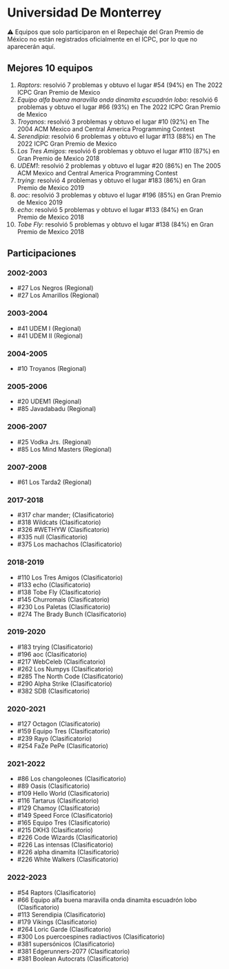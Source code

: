 # Universidad De Monterrey

:warning: Equipos que solo participaron en el Repechaje del Gran Premio de México no están registrados oficialmente en el ICPC, por lo que no aparecerán aquí.

## Mejores 10 equipos

1. _Raptors_: resolvió 7 problemas y obtuvo el lugar #54 (94%) en The 2022 ICPC Gran Premio de Mexico
1. _Equipo alfa buena maravilla onda dinamita escuadrón lobo_: resolvió 6 problemas y obtuvo el lugar #66 (93%) en The 2022 ICPC Gran Premio de Mexico
1. _Troyanos_: resolvió 3 problemas y obtuvo el lugar #10 (92%) en The 2004 ACM Mexico and Central America Programming Contest
1. _Serendipia_: resolvió 6 problemas y obtuvo el lugar #113 (88%) en The 2022 ICPC Gran Premio de Mexico
1. _Los Tres Amigos_: resolvió 6 problemas y obtuvo el lugar #110 (87%) en Gran Premio de Mexico 2018
1. _UDEM1_: resolvió 2 problemas y obtuvo el lugar #20 (86%) en The 2005 ACM Mexico and Central America Programming Contest
1. _trying_: resolvió 4 problemas y obtuvo el lugar #183 (86%) en Gran Premio de Mexico 2019
1. _aoc_: resolvió 3 problemas y obtuvo el lugar #196 (85%) en Gran Premio de Mexico 2019
1. _echo_: resolvió 5 problemas y obtuvo el lugar #133 (84%) en Gran Premio de Mexico 2018
1. _Tobe Fly_: resolvió 5 problemas y obtuvo el lugar #138 (84%) en Gran Premio de Mexico 2018

## Participaciones

### 2002-2003

- #27 Los Negros (Regional)
- #27 Los Amarillos (Regional)

### 2003-2004

- #41 UDEM I (Regional)
- #41 UDEM II (Regional)

### 2004-2005

- #10 Troyanos (Regional)

### 2005-2006

- #20 UDEM1 (Regional)
- #85 Javadabadu (Regional)

### 2006-2007

- #25 Vodka Jrs. (Regional)
- #85 Los Mind Masters (Regional)

### 2007-2008

- #61 Los Tarda2 (Regional)

### 2017-2018

- #317 char mander; (Clasificatorio)
- #318 Wildcats (Clasificatorio)
- #326 #WETHYW (Clasificatorio)
- #335 null (Clasificatorio)
- #375 Los machachos (Clasificatorio)

### 2018-2019

- #110 Los Tres Amigos (Clasificatorio)
- #133 echo (Clasificatorio)
- #138 Tobe Fly (Clasificatorio)
- #145 Churromais (Clasificatorio)
- #230 Los Paletas (Clasificatorio)
- #274 The Brady Bunch (Clasificatorio)

### 2019-2020

- #183 trying (Clasificatorio)
- #196 aoc (Clasificatorio)
- #217 WebCeleb (Clasificatorio)
- #262 Los Numpys (Clasificatorio)
- #285 The North Code (Clasificatorio)
- #290 Alpha Strike (Clasificatorio)
- #382 SDB (Clasificatorio)

### 2020-2021

- #127 Octagon (Clasificatorio)
- #159 Equipo Tres (Clasificatorio)
- #239 Rayo (Clasificatorio)
- #254 FaZe PePe (Clasificatorio)

### 2021-2022

- #86 Los changoleones (Clasificatorio)
- #89 Oasis (Clasificatorio)
- #109 Hello World (Clasificatorio)
- #116 Tartarus (Clasificatorio)
- #129 Chamoy (Clasificatorio)
- #149 Speed Force (Clasificatorio)
- #165 Equipo Tres (Clasificatorio)
- #215 DKH3 (Clasificatorio)
- #226 Code Wizards (Clasificatorio)
- #226 Las intensas (Clasificatorio)
- #226 alpha dinamita (Clasificatorio)
- #226 White Walkers (Clasificatorio)

### 2022-2023

- #54 Raptors (Clasificatorio)
- #66 Equipo alfa buena maravilla onda dinamita escuadrón lobo (Clasificatorio)
- #113 Serendipia (Clasificatorio)
- #179 Vikings (Clasificatorio)
- #264 Loric Garde (Clasificatorio)
- #300 Los puercoespines radiactivos (Clasificatorio)
- #381 supersónicos (Clasificatorio)
- #381 Edgerunners-2077 (Clasificatorio)
- #381 Boolean Autocrats (Clasificatorio)



